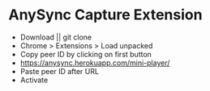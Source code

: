 # AnySync Capture Extension

- Download || git clone
- Chrome > Extensions > Load unpacked
- Copy peer ID by clicking on first button
- https://anysync.herokuapp.com/mini-player/
- Paste peer ID after URL
- Activate
